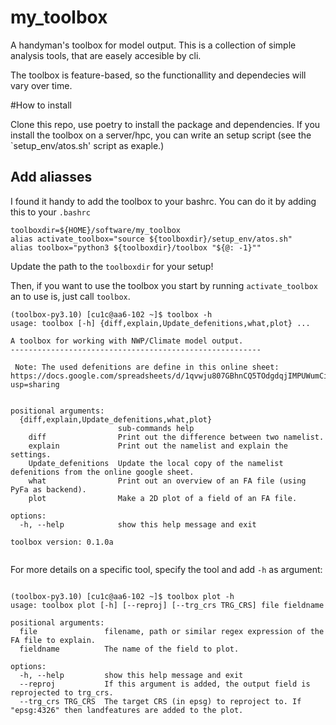 # my_toolbox
A handyman's toolbox for model output. This is a collection of simple analysis tools, that are easely accesible by cli. 

The toolbox is feature-based, so the functionallity and dependecies will vary over time.

#How to install 

Clone this repo, use poetry to install the package and dependencies. If you install the toolbox on a server/hpc, you can write an setup script (see the `setup_env/atos.sh' script as exaple.)


## Add aliasses
I found it handy to add the toolbox to your bashrc. You can do it by adding this to your `.bashrc`

```
toolboxdir=${HOME}/software/my_toolbox
alias activate_toolbox="source ${toolboxdir}/setup_env/atos.sh"
alias toolbox="python3 ${toolboxdir}/toolbox "${@: -1}""

```

Update the path to the `toolboxdir` for your setup! 

Then, if you want to use the toolbox you start by running `activate_toolbox` an to use is, just call `toolbox`.


```
(toolbox-py3.10) [cu1c@aa6-102 ~]$ toolbox -h
usage: toolbox [-h] {diff,explain,Update_defenitions,what,plot} ...

A toolbox for working with NWP/Climate model output.
--------------------------------------------------------

 Note: The used defenitions are define in this online sheet: https://docs.google.com/spreadsheets/d/1qvwju807GBhnCQ5TOdgdqjIMPUWumCi9dEs1XwYfjvU/edit?usp=sharing
    

positional arguments:
  {diff,explain,Update_defenitions,what,plot}
                        sub-commands help
    diff                Print out the difference between two namelist.
    explain             Print out the namelist and explain the settings.
    Update_defenitions  Update the local copy of the namelist defenitions from the online google sheet.
    what                Print out an overview of an FA file (using PyFa as backend).
    plot                Make a 2D plot of a field of an FA file.

options:
  -h, --help            show this help message and exit

toolbox version: 0.1.0a


```

For more details on a specific tool, specify the tool and add `-h` as argument:

```

(toolbox-py3.10) [cu1c@aa6-102 ~]$ toolbox plot -h
usage: toolbox plot [-h] [--reproj] [--trg_crs TRG_CRS] file fieldname

positional arguments:
  file               filename, path or similar regex expression of the FA file to explain.
  fieldname          The name of the field to plot.

options:
  -h, --help         show this help message and exit
  --reproj           If this argument is added, the output field is reprojected to trg_crs.
  --trg_crs TRG_CRS  The target CRS (in epsg) to reproject to. If "epsg:4326" then landfeatures are added to the plot.

```



